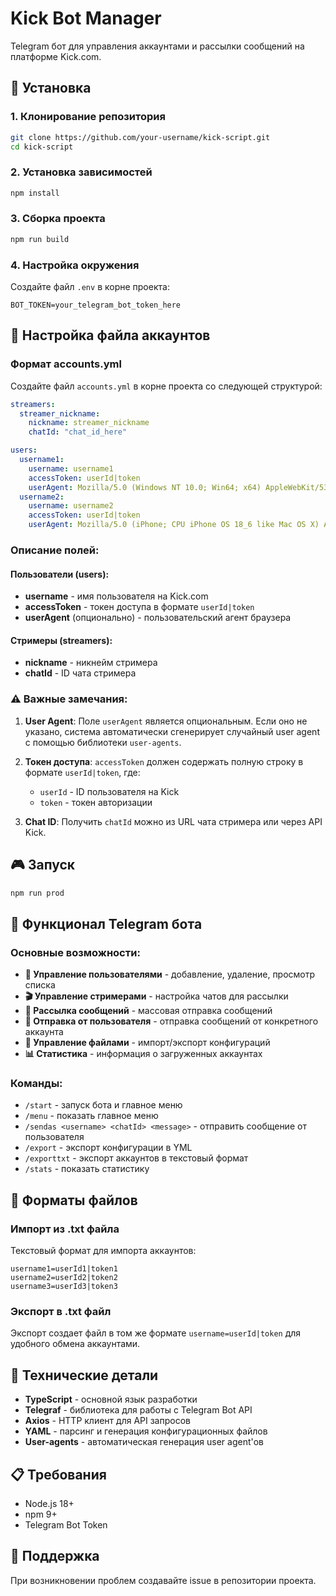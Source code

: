 # Kick Bot Manager

Telegram бот для управления аккаунтами и рассылки сообщений на платформе Kick.com.

## 🚀 Установка

### 1. Клонирование репозитория
```bash
git clone https://github.com/your-username/kick-script.git
cd kick-script
```

### 2. Установка зависимостей
```bash
npm install
```

### 3. Сборка проекта
```bash
npm run build
```

### 4. Настройка окружения
Создайте файл `.env` в корне проекта:
```env
BOT_TOKEN=your_telegram_bot_token_here
```

## 📁 Настройка файла аккаунтов

### Формат accounts.yml

Создайте файл `accounts.yml` в корне проекта со следующей структурой:

```yaml
streamers:
  streamer_nickname:
    nickname: streamer_nickname
    chatId: "chat_id_here"

users:
  username1:
    username: username1
    accessToken: userId|token
    userAgent: Mozilla/5.0 (Windows NT 10.0; Win64; x64) AppleWebKit/537.36
  username2:
    username: username2  
    accessToken: userId|token
    userAgent: Mozilla/5.0 (iPhone; CPU iPhone OS 18_6 like Mac OS X) AppleWebKit/605.1.15
```

### Описание полей:

#### Пользователи (users):
- **username** - имя пользователя на Kick.com
- **accessToken** - токен доступа в формате `userId|token`
- **userAgent** (опционально) - пользовательский агент браузера

#### Стримеры (streamers):
- **nickname** - никнейм стримера
- **chatId** - ID чата стримера

### ⚠️ Важные замечания:

1. **User Agent**: Поле `userAgent` является опциональным. Если оно не указано, система автоматически сгенерирует случайный user agent с помощью библиотеки `user-agents`.

2. **Токен доступа**: `accessToken` должен содержать полную строку в формате `userId|token`, где:
   - `userId` - ID пользователя на Kick
   - `token` - токен авторизации

3. **Chat ID**: Получить `chatId` можно из URL чата стримера или через API Kick.

## 🎮 Запуск

```bash
npm run prod
```

## 📱 Функционал Telegram бота

### Основные возможности:

- **👥 Управление пользователями** - добавление, удаление, просмотр списка
- **🎬 Управление стримерами** - настройка чатов для рассылки
- **📢 Рассылка сообщений** - массовая отправка сообщений
- **💬 Отправка от пользователя** - отправка сообщений от конкретного аккаунта
- **📁 Управление файлами** - импорт/экспорт конфигураций
- **📊 Статистика** - информация о загруженных аккаунтах

### Команды:

- `/start` - запуск бота и главное меню
- `/menu` - показать главное меню
- `/sendas <username> <chatId> <message>` - отправить сообщение от пользователя
- `/export` - экспорт конфигурации в YML
- `/exporttxt` - экспорт аккаунтов в текстовый формат
- `/stats` - показать статистику

## 📄 Форматы файлов

### Импорт из .txt файла
Текстовый формат для импорта аккаунтов:
```
username1=userId1|token1
username2=userId2|token2
username3=userId3|token3
```

### Экспорт в .txt файл
Экспорт создает файл в том же формате `username=userId|token` для удобного обмена аккаунтами.

## 🔧 Технические детали

- **TypeScript** - основной язык разработки
- **Telegraf** - библиотека для работы с Telegram Bot API
- **Axios** - HTTP клиент для API запросов
- **YAML** - парсинг и генерация конфигурационных файлов
- **User-agents** - автоматическая генерация user agent'ов

## 📋 Требования

- Node.js 18+
- npm 9+
- Telegram Bot Token

## 🤝 Поддержка

При возникновении проблем создавайте issue в репозитории проекта.
